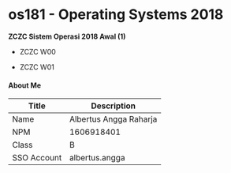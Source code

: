 # os181 - Operating Systems 2018
**ZCZC Sistem Operasi 2018 Awal (1)**

- ZCZC W00

- ZCZC W01

#### About Me

| Title       | Description            |
| ----------- | ---------------------- |
| Name        | Albertus Angga Raharja |
| NPM         | 1606918401             |
| Class       | B                      |
| SSO Account | albertus.angga         |
